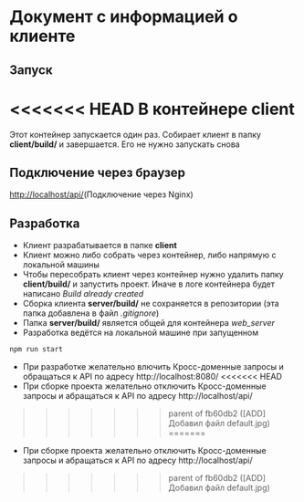 # Документ с информацией о клиенте
## Запуск
<<<<<<< HEAD
В контейнере client 
=======
Этот контейнер запускается один раз. Собирает клиент в папку **client/build/** и завершается. Его не нужно запускать снова

## Подключение через браузер
<a href="http://localhost/" target="_blank">http://localhost/api/</a>(Подключение через Nginx)

## Разработка
+ Клиент разрабатывается в папке **client**
+ Клиент можно либо собрать через контейнер, либо напрямую с локальной машины
+ Чтобы пересобрать клиент через контейнер нужно удалить папку **client/build/** и запустить проект. Иначе в логе контейнера будет написано *Build already created*
+ Сборка клиента **server/build/** не сохраняется в репозитории (эта папка добавлена в файл *.gitignore*)
+ Папка **server/build/** является общей для контейнера *web_server*
+ Разработка ведётся на локальной машине при запущенном 
```bash
npm run start
```
+ При разработке желательно влючить Кросс-доменные запросы и обращаться к API по адресу http://localhost:8080/
<<<<<<< HEAD
+ При сборке проекта желательно отключить Кросс-доменные запросы и абращаться к API по адресу http://localhost/api/
>>>>>>> parent of fb60db2 ([ADD] Добавил файл default.jpg)
=======
+ При сборке проекта желательно отключить Кросс-доменные запросы и абращаться к API по адресу http://localhost/api/
>>>>>>> parent of fb60db2 ([ADD] Добавил файл default.jpg)

